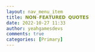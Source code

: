 ```yaml
---
layout: nav_menu_item
title: 𝗡𝗢𝗡-𝗙𝗘𝗔𝗧𝗨𝗥𝗘𝗗 𝗤𝗨𝗢𝗧𝗘𝗦
date: 2022-10-27 11:33
author: yeahgamesdevs
comments: true
categories: [Primary]
---
```


